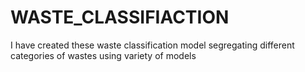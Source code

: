 # WASTE_CLASSIFIACTION
I have created these waste classification model segregating different categories of wastes using variety of models
